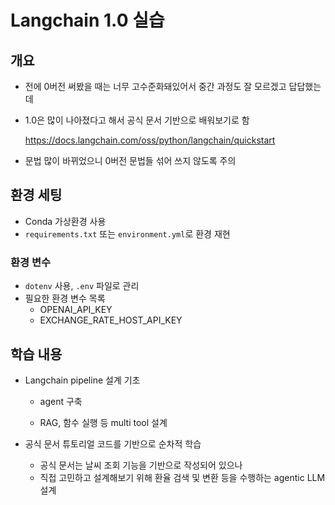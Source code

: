 # Langchain 1.0 실습

## 개요

- 전에 0버전 써봤을 때는 너무 고수준화돼있어서 중간 과정도 잘 모르겠고 답답했는데

- 1.0은 많이 나아졌다고 해서 공식 문서 기반으로 배워보기로 함

  https://docs.langchain.com/oss/python/langchain/quickstart

- 문법 많이 바뀌었으니 0버전 문법들 섞어 쓰지 않도록 주의



## 환경 세팅

- Conda 가상환경 사용
- `requirements.txt` 또는 `environment.yml`로 환경 재현

### 환경 변수

- `dotenv` 사용, `.env` 파일로 관리
- 필요한 환경 변수 목록
  - OPENAI_API_KEY
  - EXCHANGE_RATE_HOST_API_KEY

## 학습 내용

- Langchain pipeline 설계 기초

  - agent 구축

  - RAG, 함수 실행 등 multi tool 설계

- 공식 문서 튜토리얼 코드를 기반으로 순차적 학습
  - 공식 문서는 날씨 조회 기능을 기반으로 작성되어 있으나
  - 직접 고민하고 설계해보기 위해 환율 검색 및 변환 등을 수행하는 agentic LLM 설계